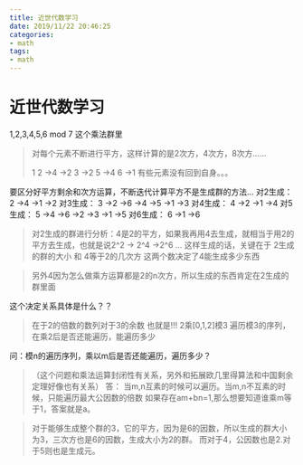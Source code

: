 ```yaml
---
title: 近世代数学习
date: 2019/11/22 20:46:25
categories:
- math
tags:
- math
---
```


# 近世代数学习

<!-- more -->
1,2,3,4,5,6 mod 7 这个乘法群里

> 对每个元素不断进行平方，这样计算的是2次方，4次方，8次方......
> 
> 1
> 2 ->4 ->2
> 3 ->2
> 5 ->4
> 6 ->1
> 有些元素没有回到自身。。。

要区分好平方剩余和次方运算，不断迭代计算平方不是生成群的方法...
对2生成： 2 ->4 ->1 ->2
对3生成： 3 ->2 ->6 ->4 ->5 ->1 ->3
对4生成： 4 ->2 ->1 ->4
对5生成： 5 ->4 ->6 ->2 ->3 ->1 ->5
对6生成： 6 ->1 ->6

> 对2生成的群进行分析：4是2的平方，如果我再用4去生成，就相当于用2的平方去生成，也就是说2^2 -> 2^4 ->2^6 ...
> 这样生成的话，关键在于  2生成的群的大小 和 4等于2的几次方
> 这两个数决定了4能生成多少东西

> 另外4因为怎么做乘方运算都是2的n次方，所以生成的东西肯定在2生成的群里面

这个决定关系具体是什么？？

> 在于2的倍数的数列对于3的余数
> 也就是!!! 2乘[0,1,2]模3
> 遍历模3的序列，在乘2后是否还能遍历，能遍历多少

问：模n的遍历序列，乘以m后是否还能遍历，遍历多少？
> （这个问题和乘法运算封闭性有关系，另外和拓展欧几里得算法和中国剩余定理好像也有关系）
> 答： 当m,n互素的时候可以遍历。当m,n不互素的时候，只能遍历最大公因数的倍数
> 如果存在am+bn=1,那么想要知道谁乘m等于1，答案就是a。

> 对于能够生成整个群的3，它的平方，因为是6的因数，所以生成的群大小为3，三次方也是6的因数，生成大小为2的群。
> 而对于4，公因数也是2.对于5则也是生成元。






